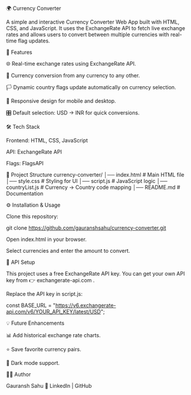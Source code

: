 🌍 Currency Converter

A simple and interactive Currency Converter Web App built with HTML, CSS, and JavaScript.
It uses the ExchangeRate API
 to fetch live exchange rates and allows users to convert between multiple currencies with real-time flag updates.

🚀 Features

🌐 Real-time exchange rates using ExchangeRate API.

🔄 Currency conversion from any currency to any other.

🏳️ Dynamic country flags update automatically on currency selection.

📱 Responsive design for mobile and desktop.

🎛️ Default selection: USD → INR for quick conversions.

🛠️ Tech Stack

Frontend: HTML, CSS, JavaScript

API: ExchangeRate API

Flags: FlagsAPI

📂 Project Structure
currency-converter/
│── index.html        # Main HTML file
│── style.css         # Styling for UI
│── script.js         # JavaScript logic
│── countryList.js    # Currency → Country code mapping
│── README.md         # Documentation

⚙️ Installation & Usage

Clone this repository:

git clone https://github.com/gauranshsahu/currency-converter.git


Open index.html in your browser.

Select currencies and enter the amount to convert.

🔑 API Setup

This project uses a free ExchangeRate API key.
You can get your own API key from 👉 exchangerate-api.com
.

Replace the API key in script.js:

const BASE_URL =
  "https://v6.exchangerate-api.com/v6/YOUR_API_KEY/latest/USD";


💡 Future Enhancements

📊 Add historical exchange rate charts.

⭐ Save favorite currency pairs.

🌙 Dark mode support.

👨‍💻 Author

Gauransh Sahu
📌 LinkedIn
 | GitHub
